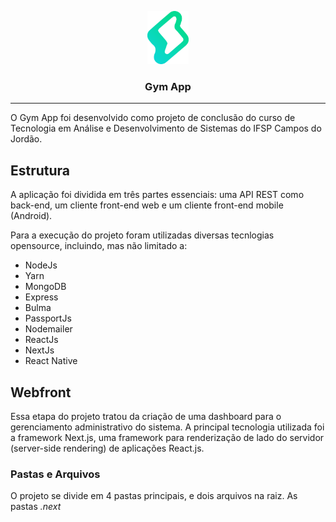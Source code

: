 <p align="center">
  <img alt="Gym App" src="./static/img/logo.png" height="85"/>
  <h3 align="center">Gym App</h3>
</p>

---

O Gym App foi desenvolvido como projeto de conclusão do curso de Tecnologia em Análise e Desenvolvimento de Sistemas do IFSP Campos do Jordão. 

## Estrutura

A aplicação foi dividida em três partes essenciais: uma API REST como back-end, um cliente front-end web e um cliente front-end mobile (Android). 

Para a execução do projeto foram utilizadas diversas tecnlogias opensource, incluindo, mas não limitado a:

- NodeJs
- Yarn
- MongoDB
- Express
- Bulma
- PassportJs
- Nodemailer
- ReactJs
- NextJs
- React Native

## Webfront

Essa etapa do projeto tratou da criação de uma dashboard para o gerenciamento administrativo do sistema. A principal tecnologia utilizada foi a framework Next.js, uma framework para renderização de lado do servidor (server-side rendering) de aplicações React.js.


### Pastas e Arquivos

O projeto se divide em 4 pastas principais, e dois arquivos na raiz. As pastas _.next_
